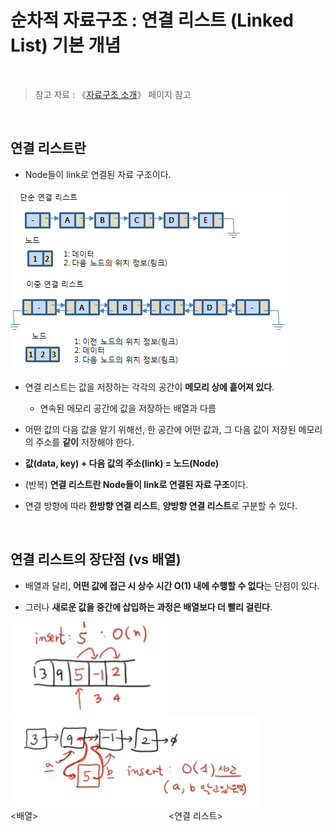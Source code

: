 # 순차적 자료구조 : 연결 리스트 (Linked List) 기본 개념

<br/>

>  참고 자료 : 《<a href="https://github.com/SangYoonLee1231/TIL/blob/main/DataStructure/data_structure_introduction.md">자료구조 소개</a>》 페이지 참고

<br/>

## 연결 리스트란

* Node들이 link로 연결된 자료 구조이다.

<img src="img/linked_list1.png">

<br/>

* 연결 리스트는 값을 저장하는 각각의 공간이 <strong>메모리 상에 흩어져 있다</strong>.

  * 연속된 메모리 공간에 값을 저장하는 배열과 다름

* 어떤 값의 다음 값을 알기 위해선, 한 공간에 어떤 값과, 그 다음 값이 저장된 메모리의 주소를 <strong>같이</strong> 저장해야 한다.

* <strong>값(data, key) + 다음 값의 주소(link) = 노드(Node)</strong>

* (반복) <strong>연결 리스트란 Node들이 link로 연결된 자료 구조</strong>이다.

* 연결 방향에 따라 <strong>한방향 연결 리스트</strong>, <strong>양방향 연결 리스트</strong>로 구분할 수 있다.

<br/>

## 연결 리스트의 장단점 (vs 배열)

* 배열과 달리, <strong>어떤 값에 접근 시 상수 시간 O(1) 내에 수행할 수 없다</strong>는 단점이 있다.

* 그러나 <strong>새로운 값을 중간에 삽입하는 과정은 배열보다 더 빨리 걸린다</strong>.

<img src="img/linked_list2.png" width="250px"> <img src="img/linked_list3.png" width="400px">  
\<배열> &nbsp;&nbsp;&nbsp;&nbsp;&nbsp;&nbsp;&nbsp;&nbsp;&nbsp;&nbsp;&nbsp;&nbsp;&nbsp;&nbsp;&nbsp;&nbsp;&nbsp;&nbsp;&nbsp;&nbsp;&nbsp;&nbsp;&nbsp;&nbsp;&nbsp;&nbsp;&nbsp;&nbsp;&nbsp;&nbsp;&nbsp;&nbsp;&nbsp;&nbsp;&nbsp;&nbsp;&nbsp;&nbsp;&nbsp;&nbsp;&nbsp;&nbsp;&nbsp;&nbsp;&nbsp;&nbsp;&nbsp;&nbsp;&nbsp;&nbsp;&nbsp; \<연결 리스트>

